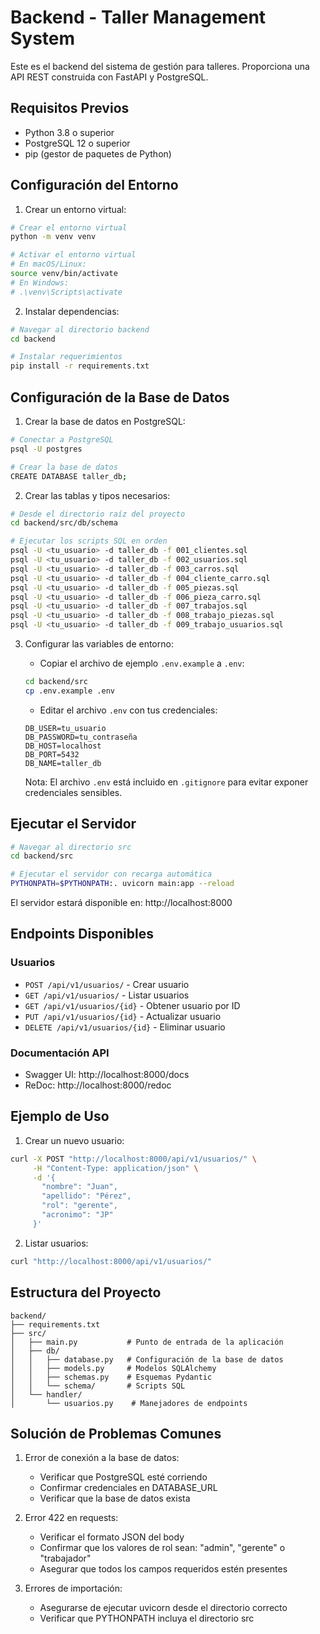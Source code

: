 # Backend - Taller Management System

Este es el backend del sistema de gestión para talleres. Proporciona una API REST construida con FastAPI y PostgreSQL.

## Requisitos Previos

- Python 3.8 o superior
- PostgreSQL 12 o superior
- pip (gestor de paquetes de Python)

## Configuración del Entorno

1. Crear un entorno virtual:
```bash
# Crear el entorno virtual
python -m venv venv

# Activar el entorno virtual
# En macOS/Linux:
source venv/bin/activate
# En Windows:
# .\venv\Scripts\activate
```

2. Instalar dependencias:
```bash
# Navegar al directorio backend
cd backend

# Instalar requerimientos
pip install -r requirements.txt
```

## Configuración de la Base de Datos

1. Crear la base de datos en PostgreSQL:
```bash
# Conectar a PostgreSQL
psql -U postgres

# Crear la base de datos
CREATE DATABASE taller_db;
```

2. Crear las tablas y tipos necesarios:
```bash
# Desde el directorio raíz del proyecto
cd backend/src/db/schema

# Ejecutar los scripts SQL en orden
psql -U <tu_usuario> -d taller_db -f 001_clientes.sql
psql -U <tu_usuario> -d taller_db -f 002_usuarios.sql
psql -U <tu_usuario> -d taller_db -f 003_carros.sql
psql -U <tu_usuario> -d taller_db -f 004_cliente_carro.sql
psql -U <tu_usuario> -d taller_db -f 005_piezas.sql
psql -U <tu_usuario> -d taller_db -f 006_pieza_carro.sql
psql -U <tu_usuario> -d taller_db -f 007_trabajos.sql
psql -U <tu_usuario> -d taller_db -f 008_trabajo_piezas.sql
psql -U <tu_usuario> -d taller_db -f 009_trabajo_usuarios.sql
```

3. Configurar las variables de entorno:
   - Copiar el archivo de ejemplo `.env.example` a `.env`:
   ```bash
   cd backend/src
   cp .env.example .env
   ```
   - Editar el archivo `.env` con tus credenciales:
   ```env
   DB_USER=tu_usuario
   DB_PASSWORD=tu_contraseña
   DB_HOST=localhost
   DB_PORT=5432
   DB_NAME=taller_db
   ```
   
   Nota: El archivo `.env` está incluido en `.gitignore` para evitar exponer credenciales sensibles.

## Ejecutar el Servidor

```bash
# Navegar al directorio src
cd backend/src

# Ejecutar el servidor con recarga automática
PYTHONPATH=$PYTHONPATH:. uvicorn main:app --reload
```

El servidor estará disponible en: http://localhost:8000

## Endpoints Disponibles

### Usuarios
- `POST /api/v1/usuarios/` - Crear usuario
- `GET /api/v1/usuarios/` - Listar usuarios
- `GET /api/v1/usuarios/{id}` - Obtener usuario por ID
- `PUT /api/v1/usuarios/{id}` - Actualizar usuario
- `DELETE /api/v1/usuarios/{id}` - Eliminar usuario

### Documentación API
- Swagger UI: http://localhost:8000/docs
- ReDoc: http://localhost:8000/redoc

## Ejemplo de Uso

1. Crear un nuevo usuario:
```bash
curl -X POST "http://localhost:8000/api/v1/usuarios/" \
     -H "Content-Type: application/json" \
     -d '{
       "nombre": "Juan",
       "apellido": "Pérez",
       "rol": "gerente",
       "acronimo": "JP"
     }'
```

2. Listar usuarios:
```bash
curl "http://localhost:8000/api/v1/usuarios/"
```

## Estructura del Proyecto

```
backend/
├── requirements.txt
├── src/
│   ├── main.py           # Punto de entrada de la aplicación
│   ├── db/
│   │   ├── database.py   # Configuración de la base de datos
│   │   ├── models.py     # Modelos SQLAlchemy
│   │   ├── schemas.py    # Esquemas Pydantic
│   │   └── schema/       # Scripts SQL
│   └── handler/
│       └── usuarios.py    # Manejadores de endpoints
```

## Solución de Problemas Comunes

1. Error de conexión a la base de datos:
   - Verificar que PostgreSQL esté corriendo
   - Confirmar credenciales en DATABASE_URL
   - Verificar que la base de datos exista

2. Error 422 en requests:
   - Verificar el formato JSON del body
   - Confirmar que los valores de rol sean: "admin", "gerente" o "trabajador"
   - Asegurar que todos los campos requeridos estén presentes

3. Errores de importación:
   - Asegurarse de ejecutar uvicorn desde el directorio correcto
   - Verificar que PYTHONPATH incluya el directorio src
